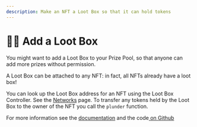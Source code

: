 ```yaml
---
description: Make an NFT a Loot Box so that it can hold tokens
---
```


# 🏴‍☠️ Add a Loot Box

You might want to add a Loot Box to your Prize Pool, so that anyone can add more prizes without permission.

A Loot Box can be attached to any NFT: in fact, all NFTs already have a loot box!

You can look up the Loot Box address for an NFT using the Loot Box Controller.  See the [Networks](../../networks.md) page.  To transfer any tokens held by the Loot Box to the owner of the NFT you call the `plunder` function.

For more information see the [documentation](../../protocol/lootbox.md) and the code[ on Github](https://github.com/pooltogether/loot-box)



